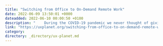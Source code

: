 ```yaml
---
title: "Switching from Office to On-Demand Remote Work"
date: 2022-06-09 13:50:01 +0000
dateadded: 2022-06-10 00:00:50 +0100
description: "    During the COVID-19 pandemic we never thought of giving office work up, since it was our place to meet, talk and party. But now, with war…  Continue reading on UX Planet »  "
link: "https://uxplanet.org/switching-from-office-to-on-demand-remote-work-89308489d4d6?source=rss----819cc2aaeee0---4"
category:
directory: _directory/ux-planet.md
---
```

